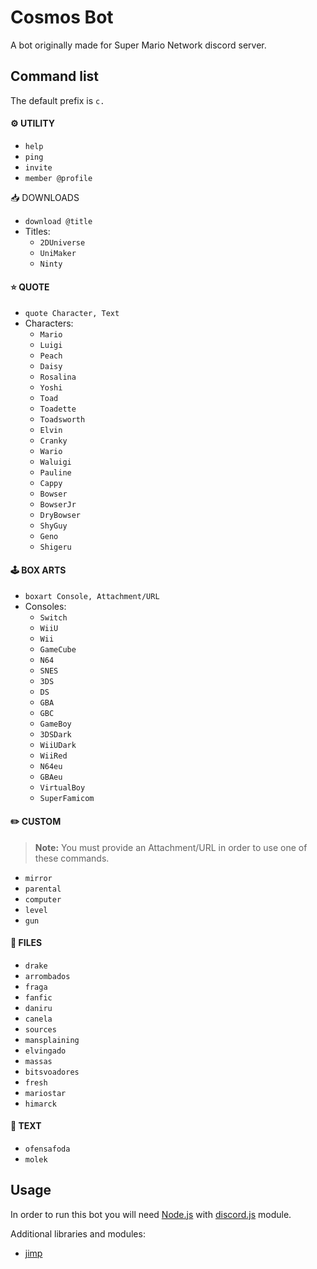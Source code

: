 # Cosmos Bot

A bot originally made for Super Mario Network discord server.

## Command list

The default prefix is ``c.``

#### :gear: UTILITY
+ ``help``
+ ``ping``
+ ``invite``
+ ``member @profile``

:inbox_tray: DOWNLOADS
+ ``download @title``
+ Titles:
	+ ``2DUniverse``
	+ ``UniMaker``
	+ ``Ninty``

#### :star: QUOTE
+ ``quote Character, Text``
+ Characters:
	+ ``Mario``
	+ ``Luigi``
	+ ``Peach``
	+ ``Daisy``
	+ ``Rosalina``
	+ ``Yoshi``
	+ ``Toad``
	+ ``Toadette``
	+ ``Toadsworth`` 
	+ ``Elvin``
	+ ``Cranky``
	+ ``Wario``
	+ ``Waluigi``
	+ ``Pauline``
	+ ``Cappy``
	+ ``Bowser``
	+ ``BowserJr``
	+ ``DryBowser``
	+ ``ShyGuy``
	+ ``Geno``
	+ ``Shigeru``

#### :joystick: BOX ARTS
+ ``boxart Console, Attachment/URL``
+ Consoles:
	+ ``Switch``
	+ ``WiiU``
	+ ``Wii``
	+ ``GameCube``
	+ ``N64``
	+ ``SNES``
	+ ``3DS``
	+ ``DS``
	+ ``GBA``
	+ ``GBC``
	+ ``GameBoy``
	+ ``3DSDark``
	+ ``WiiUDark``
	+ ``WiiRed``
	+ ``N64eu``
	+ ``GBAeu``
	+ ``VirtualBoy``
	+ ``SuperFamicom``

#### :pencil2: CUSTOM
> **Note:** You must provide an Attachment/URL in order to use one of these commands.
+ ``mirror``
+ ``parental``
+ ``computer``
+ ``level``
+ ``gun``

#### :file_folder: FILES
+ ``drake``
+ ``arrombados``
+ ``fraga``
+ ``fanfic`` 
+ ``daniru`` 
+ ``canela`` 
+ ``sources``
+ ``mansplaining``
+ ``elvingado``
+ ``massas``
+ ``bitsvoadores``
+ ``fresh``
+ ``mariostar``
+ ``himarck``

#### :speech_balloon: TEXT
+ ``ofensafoda``
+ ``molek``

## Usage

In order to run this bot you will need [Node.js](https://nodejs.org) with [discord.js](https://discord.js.org) module.

Additional libraries and modules:
- [jimp](https://github.com/oliver-moran/jimp)
